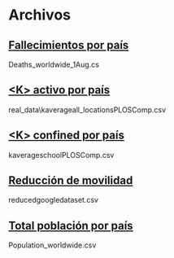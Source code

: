 # Archivos

## [Fallecimientos por país](Deaths_worldwide_1Aug.csv)
Deaths_worldwide_1Aug.cs
## [\<K\> activo por país](kaverageall_locationsPLOSComp.csv)
real_data\kaverageall_locationsPLOSComp.csv
## [\<K\> confined por país](kaveragehomePLOSComp.csv)
kaverageschoolPLOSComp.csv
## [Reducción de movilidad](reducedgoogledataset.csv)
reducedgoogledataset.csv
## [Total población por país](Population_worldwide.csv)
Population_worldwide.csv